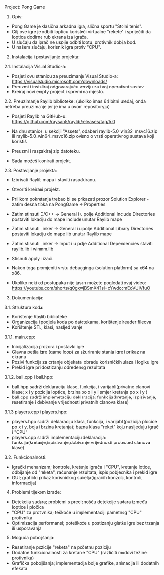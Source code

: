 Project: Pong Game

1. Opis: 

- Pong Game je klasična arkadna igra, slična sportu "Stolni tenis". 
- Cilj ove igre je odbiti lopticu koristeći virtualne "rekete" i spriječiti da loptica dodirne rub ekrana iza igrača. 
- U slučaju da igrač ne uspije odbiti loptu, protivnik dobija bod. 
- U našem slučaju, korisnik igra protiv "CPU".

2. Instalacija i postavljanje projekta: 

2.1. Instalacija Visual Studio-a:
- Posjeti ovu stranicu za preuzimanje Visual Studio-a: https://visualstudio.microsoft.com/downloads/ 
- Preuzmi i instaliraj odgovarajuću verziju za tvoj operativni sustav.
- Kreiraj novi empty project i spremi na mjesto.

2.2. Preuzimanje Raylib biblioteke: (ukoliko imas 64 bitni uređaj, onda netreba preuzimanje jer je ima u ovom repositoryju)
- Posjeti Raylib na GitHub-u: https://github.com/raysan5/raylib/releases/tag/5.0 
- Na dnu stanice, u sekciji "Assets", odaberi raylib-5.0_win32_msvc16.zip ili raylib-5.0_win64_msvc16.zip ovisno o vrsti operativnog sustava koji koristiš
- Preuzmi i raspakiraj zip datoteku.
 
- Sada možeš klonirati projekt. 

2.3. Postavljanje projekta: 
- Izbrisati Raylib mapu i staviti raspakiranu.
- Otvoriti kreirani projekt.
- Prilikom pokretanja trebao bi se prikazati prozor Solution Explorer - zatim desna tipka na PongGame -> Properties
- Zatim stinsuti C/C++ -> General i u polje Additional Include Directories postaviti lokaciju do mape include unutar Raylib mape
- Zatim stisnuti Linker -> General i u polje Additional Library Directories postaviti lokaciju do mape lib unutar Raylib mape
- Zatim stisnuti Linker -> Input i u polje Additional Dependencies staviti raylib.lib i winmm.lib
- Stisnuti apply i izaći.
- Nakon toga promjeniti vrstu debugginga (solution platform) sa x64 na x86.

- Ukoliko neki od postupaka nije jasan možete pogledati ovaj video: https://youtube.com/shorts/q0gxwjBSmX4?si=cYwdccmEoVUiVfuO 

3. Dokumentacija:

3.1. Struktura koda: 
- Korištenje Raylib biblioteke
- Organizacija i podjela koda po datotekama, korištenje header fileova
- Korištenje STL, klasi, nasljeđivanje 

3.1.1. main.cpp: 
- Inicijalizacija prozora i postavki igre
- Glavna petlja igre (game loop) za ažuriranje stanja igre i prikaz na ekranu
- Pozivi funkcija za crtanje objekata, obradu korisničkih ulaza i logiku igre
- Prekid igre pri dostizanju određenog rezultata

3.1.2. ball.cpp i ball.hpp:
- ball.hpp sadrži deklaraciju klase, funkcija, i varijabli(privatne clanovi klase; x i y pozicija loptice, brzina po x i y i smjer kretanja po x i y )
- ball.cpp sadrži implemetaciju deklaracija: funkcija(kretanje, ispisivanje, resetiranje i dobivanje vrijednosti privatnih clanova klase)

3.1.3 players.cpp i players.hpp:
- players.hpp sadrži deklaraciju klasa, funkcija, i varijabli(pozicija plocice po x i y, boja i brzina kretanja); bazna klasa "reket" koju nasljeduju igrač i "CPU"
- players.cpp sadrži implementaciju deklaracija: funkcija(kretanje,ispisivanje,dobivanje vrijednosti protected clanova klase)

3.2. Funkcionalnosti:
- Igrački mehanizam; kontrole, kretanje igrača i "CPU", kretanje lotice, odbijanje od "reketa", računanje rezultata, ispis pobjednika i prekid igre
- GUI; grafički prikaz korisničkog sučelja(igračih konzola, kontroli, informacija)


4. Problemi tijekom izrade: 
- Detekcija sudara; problemi s preciznošću detekcije sudara između loptice i pločica
- "CPU" za protivnika; teškoće u implementaciji pametnog "CPU" protivnika
- Optimizacija performansi; poteškoće u postizanju glatke igre bez trzanja ili usporavanja

5. Moguća poboljšanja: 
- Resetiranje pozicije "reketa" na početnu poziciju
- Dodatne funkcionalnosti za kretanje "CPU" (različiti modovi težine protivnika)
- Grafička poboljšanja; implementacija bolje grafike, animacija ili dodatnih efekata
